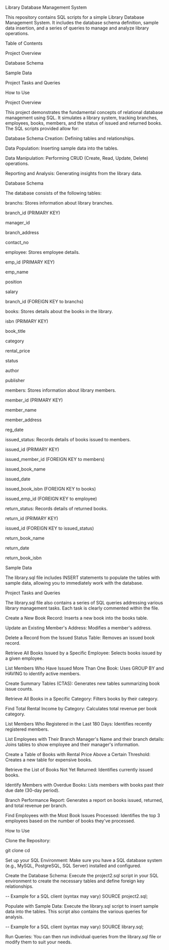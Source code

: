 Library Database Management System

This repository contains SQL scripts for a simple Library Database Management System. It includes the database schema definition, sample data insertion, and a series of queries to manage and analyze library operations.

Table of Contents

Project Overview

Database Schema

Sample Data

Project Tasks and Queries

How to Use

Project Overview

This project demonstrates the fundamental concepts of relational database management using SQL. It simulates a library system, tracking branches, employees, books, members, and the status of issued and returned books. The SQL scripts provided allow for:

Database Schema Creation: Defining tables and relationships.

Data Population: Inserting sample data into the tables.

Data Manipulation: Performing CRUD (Create, Read, Update, Delete) operations.

Reporting and Analysis: Generating insights from the library data.

Database Schema

The database consists of the following tables:

branchs: Stores information about library branches.

branch_id (PRIMARY KEY)

manager_id

branch_address

contact_no

employee: Stores employee details.

emp_id (PRIMARY KEY)

emp_name

position

salary

branch_id (FOREIGN KEY to branchs)

books: Stores details about the books in the library.

isbn (PRIMARY KEY)

book_title

category

rental_price

status

author

publisher

members: Stores information about library members.

member_id (PRIMARY KEY)

member_name

member_address

reg_date

issued_status: Records details of books issued to members.

issued_id (PRIMARY KEY)

issued_member_id (FOREIGN KEY to members)

issued_book_name

issued_date

issued_book_isbn (FOREIGN KEY to books)

issued_emp_id (FOREIGN KEY to employee)

return_status: Records details of returned books.

return_id (PRIMARY KEY)

issued_id (FOREIGN KEY to issued_status)

return_book_name

return_date

return_book_isbn

Sample Data

The library.sql file includes INSERT statements to populate the tables with sample data, allowing you to immediately work with the database.

Project Tasks and Queries

The library.sql file also contains a series of SQL queries addressing various library management tasks. Each task is clearly commented within the file.

Create a New Book Record: Inserts a new book into the books table.

Update an Existing Member's Address: Modifies a member's address.

Delete a Record from the Issued Status Table: Removes an issued book record.

Retrieve All Books Issued by a Specific Employee: Selects books issued by a given employee.

List Members Who Have Issued More Than One Book: Uses GROUP BY and HAVING to identify active members.

Create Summary Tables (CTAS): Generates new tables summarizing book issue counts.

Retrieve All Books in a Specific Category: Filters books by their category.

Find Total Rental Income by Category: Calculates total revenue per book category.

List Members Who Registered in the Last 180 Days: Identifies recently registered members.

List Employees with Their Branch Manager's Name and their branch details: Joins tables to show employee and their manager's information.

Create a Table of Books with Rental Price Above a Certain Threshold: Creates a new table for expensive books.

Retrieve the List of Books Not Yet Returned: Identifies currently issued books.

Identify Members with Overdue Books: Lists members with books past their due date (30-day period).

Branch Performance Report: Generates a report on books issued, returned, and total revenue per branch.

Find Employees with the Most Book Issues Processed: Identifies the top 3 employees based on the number of books they've processed.

How to Use

Clone the Repository:

git clone <your-repository-url>
cd <your-repository-name>

Set up your SQL Environment:
Make sure you have a SQL database system (e.g., MySQL, PostgreSQL, SQL Server) installed and configured.

Create the Database Schema:
Execute the project2.sql script in your SQL environment to create the necessary tables and define foreign key relationships.

-- Example for a SQL client (syntax may vary)
SOURCE project2.sql;

Populate with Sample Data:
Execute the library.sql script to insert sample data into the tables. This script also contains the various queries for analysis.

-- Example for a SQL client (syntax may vary)
SOURCE library.sql;

Run Queries:
You can then run individual queries from the library.sql file or modify them to suit your needs.
